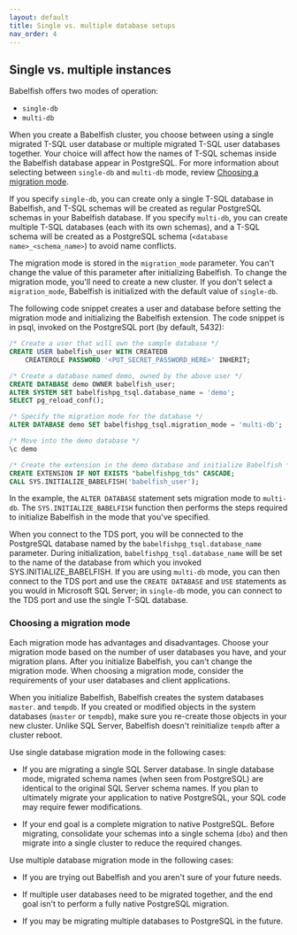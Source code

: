 ```yaml
---
layout: default
title: Single vs. multiple database setups
nav_order: 4
---
```

## Single vs. multiple instances

Babelfish offers two modes of operation:

- `single-db`
- `multi-db`

When you create a Babelfish cluster, you choose between using a single migrated T-SQL user database or multiple migrated T-SQL user databases together. Your choice will affect how the names of T-SQL schemas inside the Babelfish database appear in PostgreSQL. For more information about selecting between `single-db` and `multi-db` mode, review [Choosing a migration mode](https://babelfishpg.org/docs/installation/single-multiple/#choosing-a-migration-mode).

If you specify `single-db`, you can create only a single T-SQL database in Babelfish, and T-SQL schemas will be created as regular PostgreSQL schemas in your Babelfish database.  If you specify `multi-db`, you can create multiple T-SQL databases (each with its own schemas), and a T-SQL schema will be created as a PostgreSQL schema (`<database name>_<schema_name>`) to avoid name conflicts.

The migration mode is stored in the `migration_mode` parameter. You can't change the value of this parameter after initializing Babelfish.  To change the migration mode, you'll need to create a new cluster. If you don't select a  `migration_mode`, Babelfish is initialized with the default value of `single-db`.

The following code snippet creates a user and database before setting the migration mode and initializing the Babelfish extension. The code snippet is in psql, invoked on the PostgreSQL port (by default, 5432):  

```sql
/* Create a user that will own the sample database */
CREATE USER babelfish_user WITH CREATEDB 
	CREATEROLE PASSWORD '<PUT_SECRET_PASSWORD_HERE>' INHERIT;

/* Create a database named demo, owned by the above user */
CREATE DATABASE demo OWNER babelfish_user;
ALTER SYSTEM SET babelfishpg_tsql.database_name = 'demo';
SELECT pg_reload_conf();

/* Specify the migration mode for the database */
ALTER DATABASE demo SET babelfishpg_tsql.migration_mode = 'multi-db';

/* Move into the demo database */
\c demo

/* Create the extension in the demo database and initialize Babelfish */
CREATE EXTENSION IF NOT EXISTS "babelfishpg_tds" CASCADE;
CALL SYS.INITIALIZE_BABELFISH('babelfish_user');
```

In the example, the `ALTER DATABASE` statement sets migration mode to `multi-db`. The `SYS.INITIALIZE_BABELFISH` function then performs the steps required to initialize Babelfish in the mode that you've specified.

When you connect to the TDS port, you will be connected to the PostgreSQL database named by the `babelfishpg_tsql.database_name` parameter. During initialization, `babelfishpg_tsql.database_name` will be set to the name of the database from which you invoked SYS.INITIALIZE_BABELFISH. If you are using `multi-db` mode, you can then connect to the TDS port and use the `CREATE DATABASE` and `USE` statements as you would in Microsoft SQL Server; in `single-db` mode, you can connect to the TDS port and use the single T-SQL database.


### Choosing a migration mode

Each migration mode has advantages and disadvantages. Choose your migration
mode based on the number of user databases you have, and your migration plans.
After you initialize Babelfish, you can't change the
migration mode. When choosing a migration mode, consider the requirements of
your user databases and client applications.

When you initialize Babelfish, Babelfish creates the system databases
`master`. and `tempdb`.  If you created or modified objects in the
system databases (`master` or `tempdb`), make sure you re-create those objects
in your new cluster.  Unlike SQL Server, Babelfish doesn't reinitialize `tempdb`
after a cluster reboot.

Use single database migration mode in the following cases:

- If you are migrating a single SQL Server database. In single database mode,
  migrated schema names (when seen from PostgreSQL) are identical to the
  original SQL Server schema names.
  If you plan to ultimately migrate your application to native
  PostgreSQL, your SQL code may require fewer modifications.

- If your end goal is a complete migration to native PostgreSQL.  Before
  migrating, consolidate your schemas into a single schema (`dbo`) and then migrate
  into a single cluster to reduce the required changes.

Use multiple database migration mode in the following cases:

- If you are trying out Babelfish and you aren't sure of your future needs.

- If multiple user databases need to be migrated together, and the end goal isn't
  to perform a fully native PostgreSQL migration.

- If you may be migrating multiple databases to PostgreSQL in the future.
